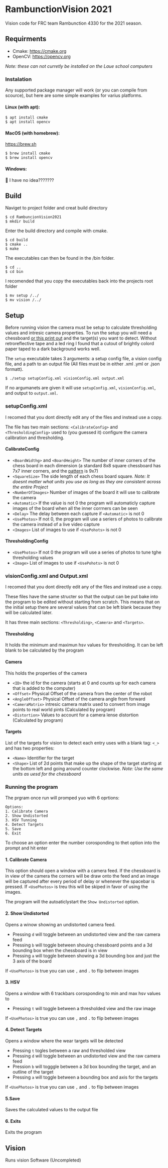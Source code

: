 # RambunctionVision 2021
Vision code for FRC team Rambunction 4330 for the 2021 season.
## Requirments
* Cmake: https://cmake.org
* OpenCV: https://opencv.org
  
*Note: these can not curretly be installed on the Laue school computers*
### Instalation
Any supported package manager will work (or you can compile from scource), but here are some simple examples for varius platforms. 
#### Linux (with apt):
```
$ apt install cmake
$ apt install opencv
```

#### MacOS (with homebrew):
https://brew.sh
```
$ brew install cmake
$ brew install opencv
```

#### Windows:
🤷 I have no idea???????

## Build
Naviget to project folder and creat build directory
```
$ cd RambuncionVision2021
$ mkdir build
```
Enter the build directory and compile with cmake.
```
$ cd build
$ cmake ..
$ make
```

The executables can then be found in the /bin folder.
```
$ cd ..
$ cd bin
```
I recomended that you copy the executables back into the projects root folder
```
$ mv setup /../
$ mv vision /../
```
## Setup
Before running vision the camera must be setup to calculate thresholding values and intresic camera properties.  To run the setup you will need a chessboard [or this print out](images/pattern.png) and the target(s) you want to detect. Without retroreflective tape and a led ring I found that a cutout of brightly colord paper taped to a dark background works well.

The `setup` executable takes 3 arguments: a setup config file, a vision config file, and a path to an output file (All files must be in either .xml .yml or .json formatt).
```
$ ./setup setupConfig.xml visionConfig.xml output.xml
``` 
If no argumanets are given it will use `setupConfig.xml`, `visionConfig.xml`, and output to `output.xml`. 

### setupConfig.xml
I recomed that you dont directly edit any of the files and instead use a copy.

The file has two main sections: `<CalibrateConfig>` and `<ThresholdingConfig>` used to (you guessed it) configure the camera calibration and thresholding.

#### CalibrateConfig
* `<BoardWidthg>` and `<BoardHeight>` The number of inner corners of the chess board in each dimension (a standard 8x8 square chessboard has 7x7 inner corners, and the [pattern](images/pattern.png) is 9x7) 
* `<SquareSize>` The side length of each chess board square. *Note: It doesnt matter what units you use as long as they are consistent across the entire Project*
* `<NumberOfImages>` Number of images of the board it will use to calibrate the camera
* `<Automatic>` If the value is not 0 the program will automaticly capture images of the board when all the inner corrners can be seen
* `<Delay>` The delay between each capture if `<Automatic>` is not 0
* `<UsePhotos>` If not 0, the program will use a seriers of photos to calibrate the camera instead of a live video capture
* `<Images>` List of images to use if `<UsePohots>` is not 0

#### ThresholdingConfig
* `<UsePhotos>` If not 0 the program will use a series of photos to tune tghe thresholding values
* `<Image>` List of images to use if `<UsePohots>` is not 0

### visionConfig.xml and Output.xml
I recomed that you dont directly edit any of the files and instead use a copy.

These files have the same structer so that the output can be put bake into the program to be edited without starting from scratch. This means that on the initial setup there are several values that can be left blank because they will be calculated later.
 

It has three main sections: `<Thresholding>`, `<Camera>` and `<Targets>`.

#### Thresholding
It holds the minimum and maximun hsv values for thresholding. It can be left blank to be calculated by the program

#### Camera
This holds the properties of the camera
* `<ID>` the id for the camera (starts at 0 and counts up for each camera that is added to the computer)
* `<Offset>` Physical Offset of the camera from the center of the robot 
* `<AngleOffset>` Physical Offset of the camera angle from forward
* `<CameraMatrix>` intresic camera matrix used to  convert from image points to real world pints (Calculated by program)
* `<Distortion>` Values to account for a camera lense distortion (Calculated by program)
  
#### Targets
List of the targets for vision to detect each entry uses with a blank tag: `<_>` and has two properties:
* `<Name>` Identifier for the target
* `<Shape>` List of 2d points that make up the shape of the target starting at the bottom left and going around counter clockwise. *Note: Use the same units as uesd for the chessboard*

### Running the program
The prgram once run will promped yuo with 6 oprtions:
```
Options:
1. Calibrate Camera
2. Show Undistorted
3. HSV Tunning
4. Detect Targets
5. Save
6. Exit
```

To choose an option enter the number corosponding to thet option into the prompt and hit enter

#### 1. Calibrate Camera

This option should open a window with a camera feed. If the chessboard is in view of the camera the corners will be draw onto the feed and an image will be captured after every period of delay or whenever the spacebar is pressed. If `<UsePhotos>` is treu this will be skiped in favor of using the images.

The program will the autoaticlystart the `Show Undistorted` option.

#### 2. Show Undistorted

Opens a winow showing an undistorted camera feed. 
* Pressing `d` will toggle between an undistorted view and the raw camera feed 
* Pressing `b` will toggle between shouing chessboard points and a 3d bounding box when the chessboard is in view
*  Pressing `a` will toggle between showing a 3d bounding box and just the 3 axis of the board

If `<UsePhotos>` is true you can use `,` and `.` to flip between images

#### 3. HSV 
Opens a window with 6 trackbars corosponding to min and max hsv values to 
* Pressing `t` will toggle between a thresholded view and the raw image

If `<UsePhotos>` is true you can use `,` and `.` to flip between images

#### 4. Detect Targets
Opens a window where the wear targets will be detected
* Pressing `t` togles between a raw and thresholded view
* Pressing `d` will toggle between an undistorted view and the raw camera feed 
* Pression `b` will togggle between a 3d box bounding the target, and an outline of the target
* Pressing `a` will toggle between a bounding box and axis for the targets

If `<UsePhotos>` is true you can use `,` and `.` to flip between images

#### 5.Save 
Saves the calculated values to the output file

#### 6. Exits
Exits the program

## Vision
Runs vision Software (Uncompleted)

